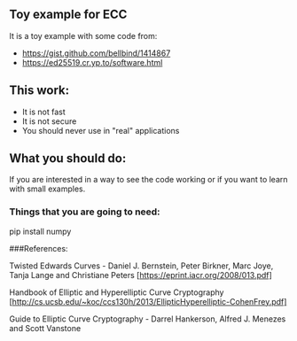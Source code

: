 ## Toy example for ECC ##

It is a toy example with some code from:

* https://gist.github.com/bellbind/1414867
* https://ed25519.cr.yp.to/software.html

## This work: ##
* It is not fast
* It is not secure
* You should never use in "real" applications

## What you should do: ##

If you are interested in a way to see the code working or if you want to learn with small examples. 


### Things that you are going to need: ###

pip install numpy

###References:

Twisted Edwards Curves - Daniel J. Bernstein, Peter Birkner, Marc Joye, Tanja Lange and Christiane Peters [https://eprint.iacr.org/2008/013.pdf]

Handbook of Elliptic and Hyperelliptic Curve Cryptography [http://cs.ucsb.edu/~koc/ccs130h/2013/EllipticHyperelliptic-CohenFrey.pdf]

Guide to Elliptic Curve Cryptography - Darrel Hankerson, Alfred J. Menezes and Scott Vanstone
